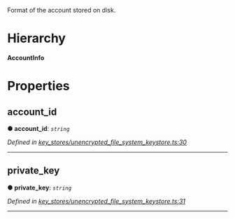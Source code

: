

Format of the account stored on disk.

# Hierarchy

**AccountInfo**

# Properties

<a id="account_id"></a>

##  account_id

**● account_id**: *`string`*

*Defined in [key_stores/unencrypted_file_system_keystore.ts:30](https://github.com/nearprotocol/nearlib/blob/fd78025/src.ts/key_stores/unencrypted_file_system_keystore.ts#L30)*

___
<a id="private_key"></a>

##  private_key

**● private_key**: *`string`*

*Defined in [key_stores/unencrypted_file_system_keystore.ts:31](https://github.com/nearprotocol/nearlib/blob/fd78025/src.ts/key_stores/unencrypted_file_system_keystore.ts#L31)*

___


